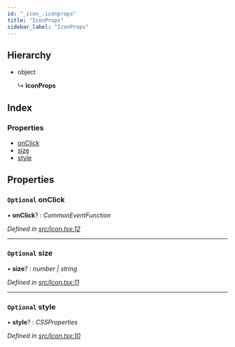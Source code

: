 ```yaml
---
id: "_icon_.iconprops"
title: "IconProps"
sidebar_label: "IconProps"
---
```


## Hierarchy

* object

  ↳ **IconProps**

## Index

### Properties

* [onClick](_icon_.iconprops.md#optional-onclick)
* [size](_icon_.iconprops.md#optional-size)
* [style](_icon_.iconprops.md#optional-style)

## Properties

### `Optional` onClick

• **onClick**? : *CommonEventFunction*

*Defined in [src/Icon.tsx:12](https://github.com/tarojsx/ui/blob/v0.11.0/src/Icon.tsx#L12)*

___

### `Optional` size

• **size**? : *number | string*

*Defined in [src/Icon.tsx:11](https://github.com/tarojsx/ui/blob/v0.11.0/src/Icon.tsx#L11)*

___

### `Optional` style

• **style**? : *CSSProperties*

*Defined in [src/Icon.tsx:10](https://github.com/tarojsx/ui/blob/v0.11.0/src/Icon.tsx#L10)*
